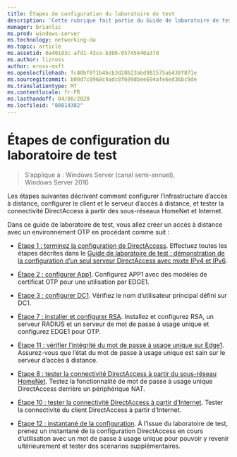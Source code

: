 ```yaml
---
title: Étapes de configuration du laboratoire de test
description: 'Cette rubrique fait partie du Guide de laboratoire de test : illustrer DirectAccess avec l’authentification par mot de passe à usage unique et RSA SecurID pour Windows Server 2016'
manager: brianlic
ms.prod: windows-server
ms.technology: networking-da
ms.topic: article
ms.assetid: 0a40183c-afd1-43ca-b306-05745640a37d
ms.author: lizross
author: eross-msft
ms.openlocfilehash: fc40bf8f1b4bcb3d28b23abd981575a6438f871e
ms.sourcegitcommit: b00d7c8968c4adc8f699dbee694afe6ed36bc9de
ms.translationtype: MT
ms.contentlocale: fr-FR
ms.lasthandoff: 04/08/2020
ms.locfileid: "80814382"
---
```

# <a name="steps-for-configuring-the-test-lab"></a>Étapes de configuration du laboratoire de test

>S’applique à : Windows Server (canal semi-annuel), Windows Server 2016

Les étapes suivantes décrivent comment configurer l’infrastructure d’accès à distance, configurer le client et le serveur d’accès à distance, et tester la connectivité DirectAccess à partir des sous-réseaux HomeNet et Internet.  
  
Dans ce guide de laboratoire de test, vous allez créer un accès à distance avec un environnement OTP en procédant comme suit :  
  
-   [Étape 1 : terminez la configuration de DirectAccess](assetId:///4dbf877f-02fb-439b-907a-f5b3f1d8afa6). Effectuez toutes les étapes décrites dans le [Guide de laboratoire de test : démonstration de la configuration d’un seul serveur DirectAccess avec mixte IPv4 et IPv6](https://go.microsoft.com/fwlink/p/?LinkId=237004).  
  
-   [Étape 2 : configurer App1](assetId:///c1bb590f-91d4-4ed5-bceb-b0e36eabd4ff). Configurez APP1 avec des modèles de certificat OTP pour une utilisation par EDGE1.  
  
-   [Étape 3 : configurer DC1](assetId:///904a6edc-a771-45ed-9630-a34a680bb522). Vérifiez le nom d’utilisateur principal défini sur DC1.  
  
-   [Étape 7 : installer et configurer RSA](assetId:///baa4c28c-add7-42e2-8afd-ccc7a559406a). Installez et configurez RSA, un serveur RADIUS et un serveur de mot de passe à usage unique et configurez EDGE1 pour OTP.  
  
-   [Étape 11 : vérifier l’intégrité du mot de passe à usage unique sur Edge1](assetId:///3b397a4a-8478-47f2-a932-9e8e048c14ba). Assurez-vous que l’état du mot de passe à usage unique est sain sur le serveur d’accès à distance.  
  
-   [Étape 8 : tester la connectivité DirectAccess à partir du sous-réseau HomeNet](assetId:///ba1652a6-0692-4add-91ca-34a84956ba14). Testez la fonctionnalité de mot de passe à usage unique DirectAccess derrière un périphérique NAT.  
  
-   [Étape 10 : tester la connectivité DirectAccess à partir d’Internet](assetId:///321149eb-5f23-4a0b-b8fb-1244540126e9). Tester la connectivité du client DirectAccess à partir d’Internet.  
  
-   [Étape 12 : instantané de la configuration](assetId:///8a51ed3c-9c32-402f-85d1-617ce46845b4). À l’issue du laboratoire de test, prenez un instantané de la configuration DirectAccess en cours d’utilisation avec un mot de passe à usage unique pour pouvoir y revenir ultérieurement et tester des scénarios supplémentaires.  
  


